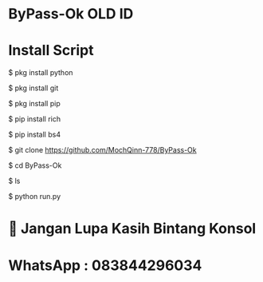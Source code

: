 # ByPass-Ok OLD ID


# Install Script

$ pkg install python

$ pkg install git

$ pkg install pip

$ pip install rich

$ pip install bs4

$ git clone https://github.com/MochQinn-778/ByPass-Ok

$ cd ByPass-Ok

$ ls

$ python run.py







# 🌟 Jangan Lupa Kasih Bintang Konsol
# WhatsApp : 083844296034
